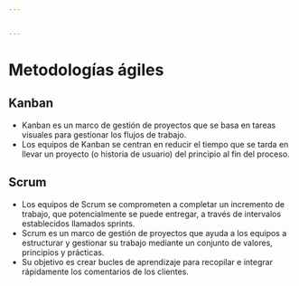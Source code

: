 ```yaml
---


---
```


<h1 id="metodologías-ágiles">Metodologías ágiles</h1>
<h2 id="kanban">Kanban</h2>
<ul>
<li>Kanban es un marco de gestión de proyectos que se basa en tareas visuales para gestionar los flujos de trabajo.</li>
<li>Los equipos de Kanban se centran en reducir el tiempo que se tarda en llevar un proyecto (o historia de usuario) del principio al fin del proceso.</li>
</ul>
<h2 id="scrum">Scrum</h2>
<ul>
<li>Los equipos de Scrum se comprometen a completar un incremento de trabajo, que potencialmente se puede entregar, a través de intervalos establecidos llamados sprints.</li>
<li>Scrum es un marco de gestión de proyectos que ayuda a los equipos a estructurar y gestionar su trabajo mediante un conjunto de valores, principios y prácticas.</li>
<li>Su objetivo es crear bucles de aprendizaje para recopilar e integrar rápidamente los comentarios de los clientes.</li>
</ul>

